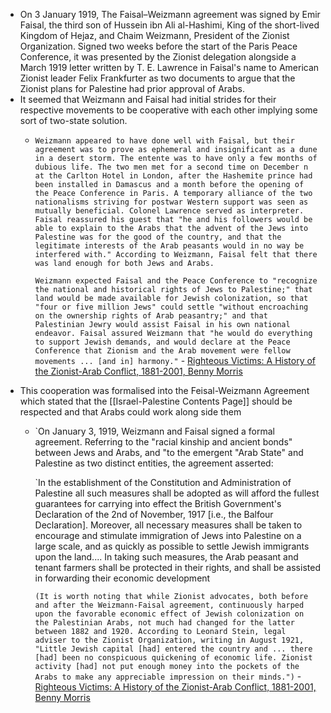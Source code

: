 - On 3 January 1919, The Faisal–Weizmann agreement was signed by Emir Faisal, the third son of Hussein ibn Ali al-Hashimi, King of the short-lived Kingdom of Hejaz, and Chaim Weizmann, President of the Zionist Organization. Signed two weeks before the start of the Paris Peace Conference, it was presented by the Zionist delegation alongside a March 1919 letter written by T. E. Lawrence in Faisal's name to American Zionist leader Felix Frankfurter as two documents to argue that the Zionist plans for Palestine had prior approval of Arabs.
- It seemed that Weizmann and Faisal had initial strides for their respective movements to be cooperative with each other implying some sort of two-state solution.
    - `Weizmann appeared to have done well with Faisal, but their agreement was to prove as ephemeral and insignificant as a dune in a desert storm. The entente was to have only a few months of dubious life. The two men met for a second time on December n at the Carlton Hotel in London, after the Hashemite prince had been installed in Damascus and a month before the opening of the Peace Conference in Paris. A temporary alliance of the two nationalisms striving for postwar Western support was seen as mutually beneficial. Colonel Lawrence served as interpreter. Faisal reassured his guest that "he and his followers would be able to explain to the Arabs that the advent of the Jews into Palestine was for the good of the country, and that the legitimate interests of the Arab peasants would in no way be interfered with." According to Weizmann, Faisal felt that there was land enough for both Jews and Arabs.`
      
      `Weizmann expected Faisal and the Peace Conference to "recognize the national and historical rights of Jews to Palestine;" that land would be made available for Jewish colonization, so that "four or five million Jews" could settle "without encroaching on the ownership rights of Arab peasantry;" and that Palestinian Jewry would assist Faisal in his own national endeavor. Faisal assured Weizmann that "he would do everything to support Jewish demands, and would declare at the Peace Conference that Zionism and the Arab movement were fellow movements ... [and in] harmony."` - [Righteous Victims: A History of the Zionist-Arab Conflict, 1881-2001, Benny Morris](https://gateway.pinata.cloud/ipfs/bafykbzaced6rtb5d4wthw3wapbnqafd3w7znfmikvzx43dqifs5amzbyzltas?filename=Righteous%20Victims%3A%20A%20History%20of%20the%20Zionist-Arab%20Conflict%2C%20--%20Benny%20Morris%20--%202001%20--%20Vintage%20--%209780679744757%20--%200ffdde5f35058146403a55786f6cfc18%20--%20Anna%E2%80%99s%20Archive.pdf)
- This cooperation was formalised into the Feisal-Weizmann Agreement which stated that the [[Israel-Palestine Contents Page]] should be respected and that Arabs could work along side them
    - `On January 3, 1919, Weizmann and Faisal signed a formal agreement. Referring to the "racial kinship and ancient bonds" between Jews and Arabs, and "to the emergent "Arab State" and Palestine as two distinct entities, the agreement asserted:
      
      `In the establishment of the Constitution and Administration of Palestine all such measures shall be adopted as will afford the fullest guarantees for carrying into effect the British Government's Declaration of the 2nd of November, 1917 [i.e., the Balfour Declaration]. Moreover, all necessary measures shall be taken to encourage and stimulate immigration of Jews into Palestine on a large scale, and as quickly as possible to settle Jewish immigrants upon the land.... In taking such measures, the Arab peasant and tenant farmers shall be protected in their rights, and shall be assisted in forwarding their economic development
      
      `(It is worth noting that while Zionist advocates, both before and after the Weizmann-Faisal agreement, continuously harped upon the favorable economic effect of Jewish colonization on the Palestinian Arabs, not much had changed for the latter between 1882 and 1920. According to Leonard Stein, legal adviser to the Zionist Organization, writing in August 1921, "Little Jewish capital [had] entered the country and ... there [had] been no conspicuous quickening of economic life. Zionist activity [had] not put enough money into the pockets of the Arabs to make any appreciable impression on their minds.")` - [Righteous Victims: A History of the Zionist-Arab Conflict, 1881-2001, Benny Morris](https://gateway.pinata.cloud/ipfs/bafykbzaced6rtb5d4wthw3wapbnqafd3w7znfmikvzx43dqifs5amzbyzltas?filename=Righteous%20Victims%3A%20A%20History%20of%20the%20Zionist-Arab%20Conflict%2C%20--%20Benny%20Morris%20--%202001%20--%20Vintage%20--%209780679744757%20--%200ffdde5f35058146403a55786f6cfc18%20--%20Anna%E2%80%99s%20Archive.pdf)